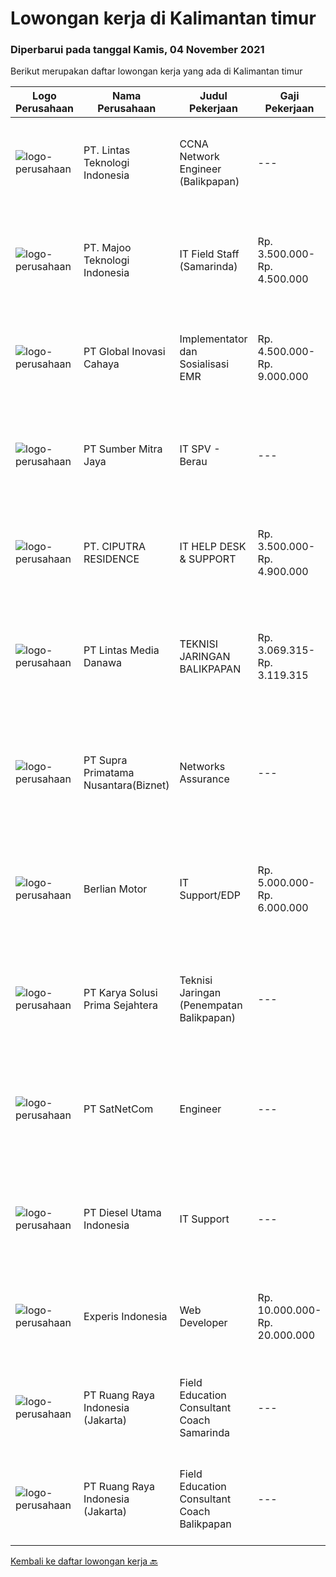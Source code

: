 
  # Lowongan kerja di Kalimantan timur

  ### Diperbarui pada tanggal Kamis, 04 November 2021

  Berikut merupakan daftar lowongan kerja yang ada di Kalimantan timur

  |Logo Perusahaan | Nama Perusahaan | Judul Pekerjaan | Gaji Pekerjaan | Lokasi | Deskripsi | Tanggal diunggah | Pranala |
  | -------------- | --------------- | --------------- | --------- | --------- | -------------- | ------- | ----------- |
  |![logo-perusahaan](https://image-service-cdn.seek.com.au/5c6ccdc29f4e281af508ecd56e5a2231541b9291/ee4dce1061f3f616224767ad58cb2fc751b8d2dc)|PT. Lintas Teknologi Indonesia|CCNA Network Engineer (Balikpapan)|---|Balikpapan|Network Engineer ( Balikpapan ) Job Description : Reporting performance of the device ( e.g : firewall, router &amp; switch ) daily, weekly, monthly...|Senin, 01 November 2021|https://www.jobstreet.co.id/id/job/ccna-network-engineer-balikpapan-3666715?token=0~3106d6c1-1d45-4dc1-b882-eb5885c956ad&sectionRank=1&jobId=jobstreet-id-job-3666715|
|![logo-perusahaan](https://image-service-cdn.seek.com.au/2a2c8a948d223cf92abbc34c9b4e6cee325386db/ee4dce1061f3f616224767ad58cb2fc751b8d2dc)|PT. Majoo Teknologi Indonesia|IT Field Staff (Samarinda)|Rp. 3.500.000-Rp. 4.500.000|Samarinda|Deskripsi Pekerjaan Melakukan instalasi beserta pengaturan software dan hardware majoo. Memberikan edukasi (training) kepada staff / manager/ owner...|Rabu, 27 Oktober 2021|https://www.jobstreet.co.id/id/job/it-field-staff-samarinda-3670250?token=0~3106d6c1-1d45-4dc1-b882-eb5885c956ad&sectionRank=2&jobId=jobstreet-id-job-3670250|
|![logo-perusahaan](https://image-service-cdn.seek.com.au/0e8634f15f905ebbca3868b8e8fea93f774fae5c/ee4dce1061f3f616224767ad58cb2fc751b8d2dc)|PT Global Inovasi Cahaya|Implementator dan Sosialisasi EMR|Rp. 4.500.000-Rp. 9.000.000|Jakarta Raya|Bertanggung jawab atas aktivitas siklus hidup produk untuk portofolio aplikasi EMR (Electronic Medical Record). Implementasi dan sosialisasi EMR...|Selasa, 26 Oktober 2021|https://www.jobstreet.co.id/id/job/implementator-dan-sosialisasi-emr-3669280?token=0~3106d6c1-1d45-4dc1-b882-eb5885c956ad&sectionRank=3&jobId=jobstreet-id-job-3669280|
|![logo-perusahaan](https://image-service-cdn.seek.com.au/f0ba1595e90ec5243d43e958e1c29680e7a44894/ee4dce1061f3f616224767ad58cb2fc751b8d2dc)|PT Sumber Mitra Jaya|IT SPV - Berau|---|Kalimantan Timur|Requirement: Candidate must possess at least Diploma/ Bachelor’s degree in Information Technology/IT Engineering/ IT related field. Required...|Kamis, 28 Oktober 2021|https://www.jobstreet.co.id/id/job/it-spv-berau-3671824?token=0~3106d6c1-1d45-4dc1-b882-eb5885c956ad&sectionRank=4&jobId=jobstreet-id-job-3671824|
|![logo-perusahaan](https://image-service-cdn.seek.com.au/7abfb410a57eb576ec99c681474f1e511eecdb28/ee4dce1061f3f616224767ad58cb2fc751b8d2dc)|PT. CIPUTRA RESIDENCE|IT HELP DESK & SUPPORT|Rp. 3.500.000-Rp. 4.900.000|Samarinda|Pendidikan min. Diploma jurusan Teknik Komputer &amp; Jaringan / Teknik Informatika Mengerti aplikasi standard office (MS office &amp; openOffice)...|Senin, 25 Oktober 2021|https://www.jobstreet.co.id/id/job/it-help-desk-support-3666907?token=0~3106d6c1-1d45-4dc1-b882-eb5885c956ad&sectionRank=5&jobId=jobstreet-id-job-3666907|
|![logo-perusahaan](https://image-service-cdn.seek.com.au/4cc5b4edd8a09fb41741a122f57ee79a81b9a89e/ee4dce1061f3f616224767ad58cb2fc751b8d2dc)|PT Lintas Media Danawa|TEKNISI JARINGAN BALIKPAPAN|Rp. 3.069.315-Rp. 3.119.315|Balikpapan|Kualifikasi: Usia maksimum saat melamar adalah 28 tahun Lulusan D3/S1 (Teknik elektro, informatika, ilmu computer) dan sejenisnya Minimal memiliki...|Sabtu, 23 Oktober 2021|https://www.jobstreet.co.id/id/job/teknisi-jaringan-balikpapan-3658620?token=0~3106d6c1-1d45-4dc1-b882-eb5885c956ad&sectionRank=6&jobId=jobstreet-id-job-3658620|
|![logo-perusahaan](https://image-service-cdn.seek.com.au/1033d36f751f076cfdd637ed0acbcbf8508866ec/ee4dce1061f3f616224767ad58cb2fc751b8d2dc)|PT Supra Primatama Nusantara(Biznet)|Networks Assurance|---|Jakarta Raya|Tanggung Jawab:  Melakukan Audit &amp; Commissioning jaringan Fiber Optic (FTTx GPON, and Metro Ethernet) Memastikan pembangunan jaringan fiber optik...|Kamis, 21 Oktober 2021|https://www.jobstreet.co.id/id/job/networks-assurance-3664133?token=0~3106d6c1-1d45-4dc1-b882-eb5885c956ad&sectionRank=7&jobId=jobstreet-id-job-3664133|
|![logo-perusahaan](https://image-service-cdn.seek.com.au/dd008d35eaec84fb6b4c4457ea85da639dbd02e8/ee4dce1061f3f616224767ad58cb2fc751b8d2dc)|Berlian Motor|IT Support/EDP|Rp. 5.000.000-Rp. 6.000.000|Samarinda|JOB DESC- Memastikan komputer yang digunakan oleh karyawan atau user dapat   berfungsi dengan normal.- Memastikan komputer terhubung dengan jaringan...|Rabu, 20 Oktober 2021|https://www.jobstreet.co.id/id/job/it-support-edp-3663792?token=0~3106d6c1-1d45-4dc1-b882-eb5885c956ad&sectionRank=8&jobId=jobstreet-id-job-3663792|
|![logo-perusahaan](https://image-service-cdn.seek.com.au/bb0f2c313297f2db3d497466b95d7da85644edc0/ee4dce1061f3f616224767ad58cb2fc751b8d2dc)|PT Karya Solusi Prima Sejahtera|Teknisi Jaringan (Penempatan Balikpapan)|---|Balikpapan|KUALIFIKASI  Pendidikan minimal SMK Teknik Komputer &amp; Jaringan/ D3 Teknik Telekomunikasi/ S1 Teknik Informatika Memiliki pengetahuan perangkat...|Senin, 18 Oktober 2021|https://www.jobstreet.co.id/id/job/teknisi-jaringan-penempatan-balikpapan-3662296?token=0~3106d6c1-1d45-4dc1-b882-eb5885c956ad&sectionRank=9&jobId=jobstreet-id-job-3662296|
|![logo-perusahaan](https://image-service-cdn.seek.com.au/6108f58b8d52b8e5523830ee4b11d6074377e515/ee4dce1061f3f616224767ad58cb2fc751b8d2dc)|PT SatNetCom|Engineer|---|Kalimantan Timur|Specific Requirements: Max 30 Years Old Fresh Graduate or Experienced Background IT Networking or Programming Having Knowledge Electrical (Arus Lemah)...|Jumat, 15 Oktober 2021|https://www.jobstreet.co.id/id/job/engineer-3649730?token=0~3106d6c1-1d45-4dc1-b882-eb5885c956ad&sectionRank=10&jobId=jobstreet-id-job-3649730|
|![logo-perusahaan](https://image-service-cdn.seek.com.au/c334a5ce239250cf78647979a28a870fde90172d/ee4dce1061f3f616224767ad58cb2fc751b8d2dc)|PT Diesel Utama Indonesia|IT Support|---|Paser|Kualifikasi : Pendidikan minimal D3 Teknik Informatika / Sistem Informasi / Teknik Komputer Pengalaman minimal 2 tahun Usia 26 - 30 tahun Memiliki...|Rabu, 06 Oktober 2021|https://www.jobstreet.co.id/id/job/it-support-3649741?token=0~3106d6c1-1d45-4dc1-b882-eb5885c956ad&sectionRank=11&jobId=jobstreet-id-job-3649741|
|![logo-perusahaan](https://image-service-cdn.seek.com.au/314ed38ba58cf54b5555f434a5bf338661292eb7/ee4dce1061f3f616224767ad58cb2fc751b8d2dc)|Experis Indonesia|Web Developer|Rp. 10.000.000-Rp. 20.000.000|Aceh|On behalf of our client, we are looking for a Web Developer with these following details: Responsibilities: Website and software application...|Rabu, 06 Oktober 2021|https://www.jobstreet.co.id/id/job/web-developer-3649693?token=0~3106d6c1-1d45-4dc1-b882-eb5885c956ad&sectionRank=12&jobId=jobstreet-id-job-3649693|
|![logo-perusahaan](https://image-service-cdn.seek.com.au/7eee59ea5934120f389dd02961ddcb6b62946481/ee4dce1061f3f616224767ad58cb2fc751b8d2dc)|PT Ruang Raya Indonesia (Jakarta)|Field Education Consultant Coach Samarinda|---|Samarinda|Ruangguru is a tech-enabled education company that provides a one-stop learning experience for students to have better access to quality content and...|Jumat, 29 Oktober 2021|https://www.jobstreet.co.id/id/job/field-education-consultant-coach-samarinda-1029423710?token=0~3106d6c1-1d45-4dc1-b882-eb5885c956ad&sectionRank=13&jobId=jobstreet-id-job-1029423710|
|![logo-perusahaan](https://image-service-cdn.seek.com.au/7eee59ea5934120f389dd02961ddcb6b62946481/ee4dce1061f3f616224767ad58cb2fc751b8d2dc)|PT Ruang Raya Indonesia (Jakarta)|Field Education Consultant Coach Balikpapan|---|Balikpapan|Ruangguru is a tech-enabled education company that provides a one-stop learning experience for students to have better access to quality content and...|Rabu, 27 Oktober 2021|https://www.jobstreet.co.id/id/job/field-education-consultant-coach-balikpapan-1029395304?token=0~3106d6c1-1d45-4dc1-b882-eb5885c956ad&sectionRank=14&jobId=jobstreet-id-job-1029395304|


  [Kembali ke daftar lowongan kerja 🔙](../README.md#daftar-lowongan-kerja)
  